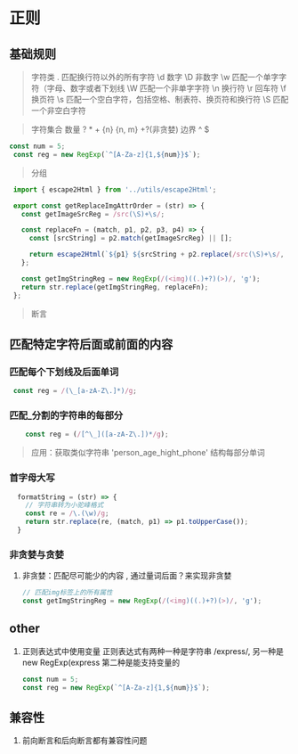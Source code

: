 # 正则

## 基础规则

> 字符类
 . 匹配换行符以外的所有字符
 \d 数字
 \D 非数字
 \w 匹配一个单字字符（字母、数字或者下划线
 \W 匹配一个非单字字符
 \n 换行符
 \r 回车符
 \f 换页符
 \s 匹配一个空白字符，包括空格、制表符、换页符和换行符
 \S 匹配一个非空白字符

 
> 字符集合
> 数量
  ? * + {n} {n, m} +?(非贪婪)
> 边界
  ^ $
  ```js
  const num = 5;
   const reg = new RegExp(`^[A-Za-z]{1,${num}}$`);
  ```
> 分组

 ```js
  import { escape2Html } from '../utils/escape2Html';

  export const getReplaceImgAttrOrder = (str) => {
    const getImageSrcReg = /src(\S)+\s/;

    const replaceFn = (match, p1, p2, p3, p4) => {
      const [srcString] = p2.match(getImageSrcReg) || [];

      return escape2Html(`${p1} ${srcString + p2.replace(/src(\S)+\s/, '')}${p4}`);
    };

    const getImgStringReg = new RegExp(/(<img)((.)+?)(>)/, 'g');
    return str.replace(getImgStringReg, replaceFn);
  };
 ```
> 断言

## 匹配特定字符后面或前面的内容

### 匹配每个下划线及后面单词

```javascript
 const reg = /(\_[a-zA-Z\.]*)/g;
```

### 匹配_分割的字符串的每部分

```javascript
    const reg = (/[^\_]([a-zA-Z\.])*/g);
```

> 应用：获取类似字符串 'person_age_hight_phone' 结构每部分单词 

### 首字母大写

```javascript
  formatString = (str) => {
    // 字符串转为小驼峰格式
    const re = /\.(\w)/g;
    return str.replace(re, (match, p1) => p1.toUpperCase());
  }
```

### 非贪婪与贪婪
1. 非贪婪：匹配尽可能少的内容 , 通过量词后面？来实现非贪婪
   ```js
   // 匹配img标签上的所有属性
   const getImgStringReg = new RegExp(/(<img)((.)+?)(>)/, 'g');
   ```

## other
1. 正则表达式中使用变量
   正则表达式有两种一种是字符串 /express/, 另一种是 new RegExp(express 第二种是能支持变量的
   ```js
   const num = 5;
   const reg = new RegExp(`^[A-Za-z]{1,${num}}$`);
   ```
## 兼容性
1.  前向断言和后向断言都有兼容性问题



